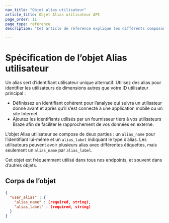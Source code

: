 ```yaml
---
nav_title: "Objet alias utilisateur"
article_title: Objet Alias utilisateur API
page_order: 11
page_type: reference
description: "Cet article de référence explique les différents composants de l’objet Alias utilisateur."

---
```


# Spécification de l’objet Alias utilisateur

Un alias sert d’identifiant utilisateur unique alternatif. Utilisez des alias pour identifier les utilisateurs de dimensions autres que votre ID utilisateur principal :
- Définissez un identifiant cohérent pour l’analyse qui suivra un utilisateur donné avant et après qu’il s’est connecté à une application mobile ou un site Internet.
- Ajoutez les identifiants utilisés par un fournisseur tiers à vos utilisateurs Braze afin de faciliter le rapprochement de vos données en externe.

L’objet Alias utilisateur se compose de deux parties : un `alias_name` pour l’identifiant lui-même et un `alias_label` indiquant le type d’alias. Les utilisateurs peuvent avoir plusieurs alias avec différentes étiquettes, mais seulement un `alias_name` par `alias_label`.

Cet objet est fréquemment utilisé dans tous nos endpoints, et souvent dans d’autres objets.

## Corps de l’objet
```json
{
  "user_alias" : {
    "alias_name" : (required, string),
    "alias_label" : (required, string)
  }
}
```
